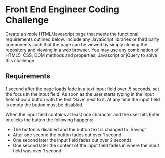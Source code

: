 # Front End Engineer Coding Challenge #
Create a simple HTML/Javascript page that meets the functional requirements outlined below.  Include any JavaScript libraries or third party components such that the page can be viewed by simply cloning the repository and viewing in a web browser.  You may use any combination of HTML5, CSS, DOM methods and properties, Javascript or jQuery to solve this challenge.

## Requirements ##
1 second after the page loads fade in a text input field over .5 seconds, set the focus in the input field.
As soon as the user starts typing in the input field show a button with the text 'Save' next to it.
At any time the input field is empty the button must be disabled.

When the input field contains at least one character and the user hits Enter or clicks the button the following happens:
* The button is disabled and the button text is changed to 'Saving'
* After one second the button fades out over 1 second
* One second later the input field fades out over 2 seconds
* One second later the content of the input field fades in where the input field was over 1 second
